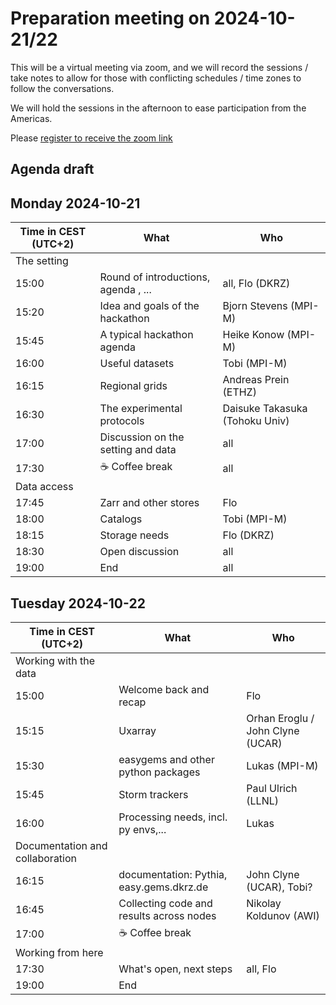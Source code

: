 # Preparation meeting on 2024-10-21/22

This will be a virtual meeting via zoom, and we will record the sessions / take notes to allow for those with conflicting schedules / time zones to follow the conversations.

We will hold the sessions in the afternoon to ease participation from the Americas.

Please [register to receive the zoom link](https://events.dkrz.de/e/global-hackathon-tech-prep)

## Agenda draft

## Monday 2024-10-21

| Time in CEST (UTC+2)| What                            | Who |
|-----------|---------------------------------|-----|
| The setting |||
| 15:00 | Round of introductions, agenda , ...           | all, Flo (DKRZ) |
| 15:20 | Idea and goals of the hackathon | Bjorn Stevens (MPI-M) |
| 15:45 | A typical hackathon agenda | Heike Konow (MPI-M)|
| 16:00 | Useful datasets |  Tobi (MPI-M) |
| 16:15 | Regional grids | Andreas Prein (ETHZ)|
| 16:30 | The experimental protocols | Daisuke Takasuka (Tohoku Univ)|
| 17:00 | Discussion on the setting and data | all|
| 17:30 | ☕️ Coffee break | all |
| Data access |||
| 17:45 | Zarr and other stores | Flo |
| 18:00 | Catalogs  | Tobi (MPI-M)|
| 18:15 | Storage needs | Flo (DKRZ)|
| 18:30 | Open discussion | all|
| 19:00 | End|            all |

## Tuesday 2024-10-22

| Time in CEST (UTC+2)| What                            | Who |
|-----------|---------------------------------|-----|
| Working with the data | |
| 15:00 | Welcome back and recap |Flo|
| 15:15 | Uxarray | Orhan Eroglu / John Clyne (UCAR) |
| 15:30 | easygems and other python packages | Lukas (MPI-M)|
| 15:45 | Storm trackers | Paul Ulrich (LLNL)|
| 16:00 | Processing needs, incl. py envs,... | Lukas |
| Documentation and collaboration ||
| 16:15 | documentation: Pythia, easy.gems.dkrz.de | John Clyne (UCAR), Tobi?|
| 16:45 | Collecting code and results across nodes | Nikolay Koldunov (AWI)|
| 17:00 | ☕️ Coffee break | |
| Working from here ||
| 17:30 | What's open, next steps | all, Flo|
| 19:00             | End ||
